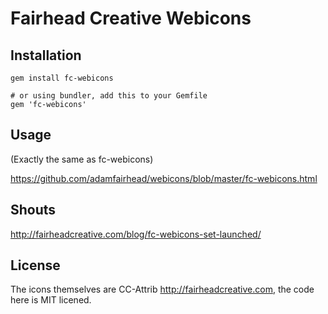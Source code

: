 # Fairhead Creative Webicons

## Installation

    
    gem install fc-webicons

    # or using bundler, add this to your Gemfile
    gem 'fc-webicons'

## Usage

(Exactly the same as fc-webicons)

https://github.com/adamfairhead/webicons/blob/master/fc-webicons.html


## Shouts

http://fairheadcreative.com/blog/fc-webicons-set-launched/

## License

The icons themselves are CC-Attrib http://fairheadcreative.com, the code here is MIT licened.
